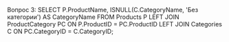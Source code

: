 Вопрос 3:
SELECT P.ProductName, ISNULL(C.CategoryName, 'Без категории') AS CategoryName FROM Products P
      LEFT JOIN ProductCategory PC ON P.ProductID = PC.ProductID
            LEFT JOIN Categories C ON PC.CategoryID = C.CategoryID;
